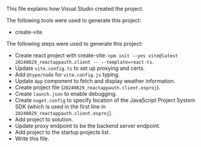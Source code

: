 This file explains how Visual Studio created the project.

The following tools were used to generate this project:
- create-vite

The following steps were used to generate this project:
- Create react project with create-vite: `npm init --yes vite@latest 20240829_reactappauth.client -- --template=react-ts`.
- Update `vite.config.ts` to set up proxying and certs.
- Add `@type/node` for `vite.config.js` typing.
- Update `App` component to fetch and display weather information.
- Create project file (`20240829_reactappauth.client.esproj`).
- Create `launch.json` to enable debugging.
- Create `nuget.config` to specify location of the JavaScript Project System SDK (which is used in the first line in `20240829_reactappauth.client.esproj`).
- Add project to solution.
- Update proxy endpoint to be the backend server endpoint.
- Add project to the startup projects list.
- Write this file.
